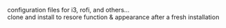 configuration files for i3, rofi, and others...  
clone and install to resore function & appearance after a fresh installation 
